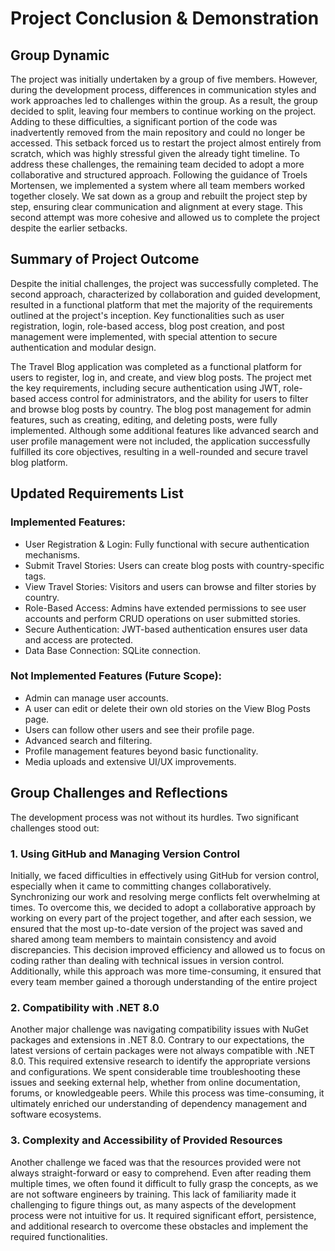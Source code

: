 # Project Conclusion & Demonstration
## Group Dynamic
The project was initially undertaken by a group of five members. However, during the development process, differences in communication styles and work approaches led to challenges within the group. As a result, the group decided to split, leaving four members to continue working on the project.
Adding to these difficulties, a significant portion of the code was inadvertently removed from the main repository and could no longer be accessed. This setback forced us to restart the project almost entirely from scratch, which was highly stressful given the already tight timeline.
To address these challenges, the remaining team decided to adopt a more collaborative and structured approach. Following the guidance of Troels Mortensen, we implemented a system where all team members worked together closely. We sat down as a group and rebuilt the project step by step, ensuring clear communication and alignment at every stage. This second attempt was more cohesive and allowed us to complete the project despite the earlier setbacks.

## Summary of Project Outcome
Despite the initial challenges, the project was successfully completed. The second approach, characterized by collaboration and guided development, resulted in a functional platform that met the majority of the requirements outlined at the project's inception. Key functionalities such as user registration, login, role-based access, blog post creation, and post management were implemented, with special attention to secure authentication and modular design.

The Travel Blog application was completed as a functional platform for users to register, log in, and create, and view blog posts. The project met the key requirements, including secure authentication using JWT, role-based access control for administrators, and the ability for users to filter and browse blog posts by country. The blog post management for admin features, such as creating, editing, and deleting posts, were fully implemented. Although some additional features like advanced search and user profile management were not included, the application successfully fulfilled its core objectives, resulting in a well-rounded and secure travel blog platform.

## Updated Requirements List
### Implemented Features:
-  User Registration & Login: Fully functional with secure authentication mechanisms.
-  Submit Travel Stories: Users can create blog posts with country-specific tags.
-  View Travel Stories: Visitors and users can browse and filter stories by country.
-  Role-Based Access: Admins have extended permissions to see user accounts and perform CRUD operations on user submitted stories.
-  Secure Authentication: JWT-based authentication ensures user data and access are protected.
-  Data Base Connection: SQLite connection.

### Not Implemented Features (Future Scope):
-  Admin can manage user accounts.
-  A user can edit or delete their own old stories on the View Blog Posts page.
-  Users can follow other users and see their profile page.
-  Advanced search and filtering.
-  Profile management features beyond basic functionality.
-  Media uploads and extensive UI/UX improvements.

## Group Challenges and Reflections
The development process was not without its hurdles. Two significant challenges stood out:

### 1.	Using GitHub and Managing Version Control
Initially, we faced difficulties in effectively using GitHub for version control, especially when it came to committing changes collaboratively. Synchronizing our work and resolving merge conflicts felt overwhelming at times. To overcome this, we decided to adopt a collaborative approach by working  on every part of the project together, and after each session, we ensured that the most up-to-date version of the project was saved and shared among team members to maintain consistency and avoid discrepancies. This decision improved efficiency and allowed us to focus on coding rather than dealing with technical issues in version control. Additionally, while this approach was more time-consuming, it ensured that every team member gained a thorough understanding of the entire project

### 2.	Compatibility with .NET 8.0
Another major challenge was navigating compatibility issues with NuGet packages and extensions in .NET 8.0. Contrary to our expectations, the latest versions of certain packages were not always compatible with .NET 8.0. This required extensive research to identify the appropriate versions and configurations. We spent considerable time troubleshooting these issues and seeking external help, whether from online documentation, forums, or knowledgeable peers. While this process was time-consuming, it ultimately enriched our understanding of dependency management and software ecosystems.

### 3.	Complexity and Accessibility of Provided Resources
   Another challenge we faced was that the resources provided were not always straight-forward or easy to comprehend. Even after reading them multiple times, we often found it difficult to fully grasp the concepts, as we are not software engineers by training. This lack of familiarity made it challenging to figure things out, as many aspects of the development process were not intuitive for us. It required significant effort, persistence, and additional research to overcome these obstacles and implement the required functionalities.
